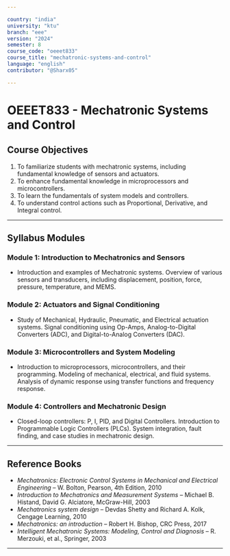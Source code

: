 ```yaml
---

country: "india"
university: "ktu"
branch: "eee"
version: "2024"
semester: 8
course_code: "oeeet833"
course_title: "mechatronic-systems-and-control"
language: "english"
contributor: "@Sharx05"

---
```


# OEEET833 - Mechatronic Systems and Control

## Course Objectives

1.  To familiarize students with mechatronic systems, including fundamental knowledge of sensors and actuators.
2.  To enhance fundamental knowledge in microprocessors and microcontrollers.
3.  To learn the fundamentals of system models and controllers.
4.  To understand control actions such as Proportional, Derivative, and Integral control.

---

## Syllabus Modules

### Module 1: Introduction to Mechatronics and Sensors

-   Introduction and examples of Mechatronic systems. Overview of various sensors and transducers, including displacement, position, force, pressure, temperature, and MEMS.

### Module 2: Actuators and Signal Conditioning

-   Study of Mechanical, Hydraulic, Pneumatic, and Electrical actuation systems. Signal conditioning using Op-Amps, Analog-to-Digital Converters (ADC), and Digital-to-Analog Converters (DAC).

### Module 3: Microcontrollers and System Modeling

-   Introduction to microprocessors, microcontrollers, and their programming. Modeling of mechanical, electrical, and fluid systems. Analysis of dynamic response using transfer functions and frequency response.

### Module 4: Controllers and Mechatronic Design

-   Closed-loop controllers: P, I, PID, and Digital Controllers. Introduction to Programmable Logic Controllers (PLCs). System integration, fault finding, and case studies in mechatronic design.

---

## Reference Books

-   *Mechatronics: Electronic Control Systems in Mechanical and Electrical Engineering* – W. Bolton, Pearson, 4th Edition, 2010
-   *Introduction to Mechatronics and Measurement Systems* – Michael B. Histand, David G. Alciatore, McGraw-Hill, 2003
-   *Mechatronics system design* – Devdas Shetty and Richard A. Kolk, Cengage Learning, 2010
-   *Mechatronics: an introduction* – Robert H. Bishop, CRC Press, 2017
-   *Intelligent Mechatronic Systems: Modeling, Control and Diagnosis* – R. Merzouki, et al., Springer, 2003

---
